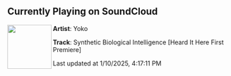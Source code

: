## Currently Playing on SoundCloud

[<img align="left" width="100" src="https://i1.sndcdn.com/artworks-FYNjTCY1oYyEsvf8-b00z3w-t500x500.jpg">](https://soundcloud.com/itsyokomusic/c70d2e7f-5445-49ba-8eea-e09f6c92a979?in=itsyokomusic/sets/from-the-embodied-network-album)

**Artist**: Yoko 

**Track**: Synthetic Biological Intelligence [Heard It Here First Premiere]

Last updated at 1/10/2025, 4:17:11 PM
